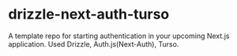 # drizzle-next-auth-turso
A template repo for starting authentication in your upcoming Next.js application. Used Drizzle, Auth.js(Next-Auth), Turso.
